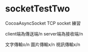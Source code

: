 # socketTestTwo

CocoaAsyncSocket TCP socket 練習

client端為傳送端/n
server端為接收端/n

文字傳輸o/n
圖片傳輸x/n
視訊傳輸x/n
